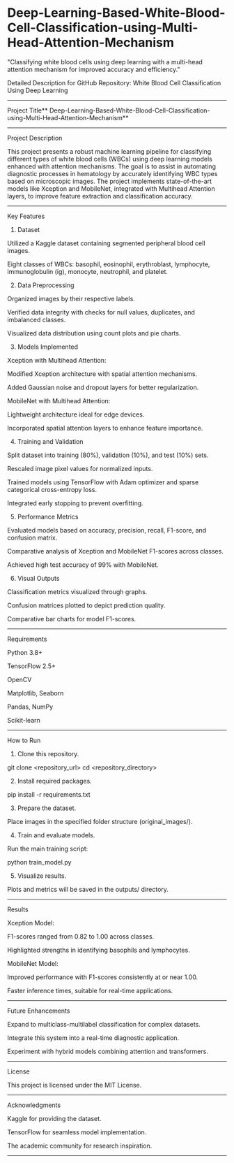 # Deep-Learning-Based-White-Blood-Cell-Classification-using-Multi-Head-Attention-Mechanism
"Classifying white blood cells using deep learning with a multi-head attention mechanism for improved accuracy and efficiency."


Detailed Description for GitHub Repository: White Blood Cell Classification Using Deep Learning


---

Project Title**
Deep-Learning-Based-White-Blood-Cell-Classification-using-Multi-Head-Attention-Mechanism**


---

Project Description

This project presents a robust machine learning pipeline for classifying different types of white blood cells (WBCs) using deep learning models enhanced with attention mechanisms. The goal is to assist in automating diagnostic processes in hematology by accurately identifying WBC types based on microscopic images. The project implements state-of-the-art models like Xception and MobileNet, integrated with Multihead Attention layers, to improve feature extraction and classification accuracy.


---

Key Features

1. Dataset

Utilized a Kaggle dataset containing segmented peripheral blood cell images.

Eight classes of WBCs: basophil, eosinophil, erythroblast, lymphocyte, immunoglobulin (ig), monocyte, neutrophil, and platelet.



2. Data Preprocessing

Organized images by their respective labels.

Verified data integrity with checks for null values, duplicates, and imbalanced classes.

Visualized data distribution using count plots and pie charts.



3. Models Implemented

Xception with Multihead Attention:

Modified Xception architecture with spatial attention mechanisms.

Added Gaussian noise and dropout layers for better regularization.


MobileNet with Multihead Attention:

Lightweight architecture ideal for edge devices.

Incorporated spatial attention layers to enhance feature importance.




4. Training and Validation

Split dataset into training (80%), validation (10%), and test (10%) sets.

Rescaled image pixel values for normalized inputs.

Trained models using TensorFlow with Adam optimizer and sparse categorical cross-entropy loss.

Integrated early stopping to prevent overfitting.



5. Performance Metrics

Evaluated models based on accuracy, precision, recall, F1-score, and confusion matrix.

Comparative analysis of Xception and MobileNet F1-scores across classes.

Achieved high test accuracy of 99% with MobileNet.



6. Visual Outputs

Classification metrics visualized through graphs.

Confusion matrices plotted to depict prediction quality.

Comparative bar charts for model F1-scores.





---

Requirements

Python 3.8+

TensorFlow 2.5+

OpenCV

Matplotlib, Seaborn

Pandas, NumPy

Scikit-learn



---

How to Run

1. Clone this repository.

git clone <repository_url>
cd <repository_directory>


2. Install required packages.

pip install -r requirements.txt


3. Prepare the dataset.

Place images in the specified folder structure (original_images/).



4. Train and evaluate models.

Run the main training script:

python train_model.py



5. Visualize results.

Plots and metrics will be saved in the outputs/ directory.





---

Results

Xception Model:

F1-scores ranged from 0.82 to 1.00 across classes.

Highlighted strengths in identifying basophils and lymphocytes.


MobileNet Model:

Improved performance with F1-scores consistently at or near 1.00.

Faster inference times, suitable for real-time applications.




---

Future Enhancements

Expand to multiclass-multilabel classification for complex datasets.

Integrate this system into a real-time diagnostic application.

Experiment with hybrid models combining attention and transformers.



---

License

This project is licensed under the MIT License.


---

Acknowledgments

Kaggle for providing the dataset.

TensorFlow for seamless model implementation.

The academic community for research inspiration.



---
